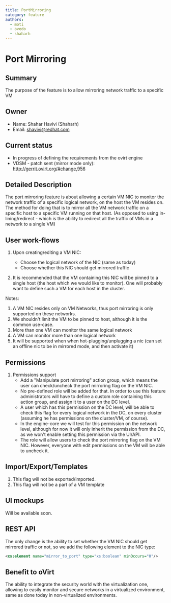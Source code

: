 ```yaml
---
title: PortMirroring
category: feature
authors:
  - moti
  - ovedo
  - shaharh
---
```


# Port Mirroring

## Summary

The purpose of the feature is to allow mirroring network traffic to a specific VM

## Owner

*   Name: Shahar Havivi (Shaharh)
*   Email: <shavivi@redhat.com>

## Current status

*   In progress of defining the requirements from the ovirt engine
*   VDSM - patch sent (mirror mode only): <http://gerrit.ovirt.org/#change,956>

## Detailed Description

The port mirroring feature is about allowing a certain VM NIC to monitor the network traffic of a specific logical network, on the host the VM resides on. The method for doing that is to mirror all the VM network traffic on a specific host to a specific VM running on that host. (As opposed to using in-lining/redirect - which is the ability to redirect all the traffic of VMs in a network to a single VM)

## User work-flows

1.  Upon creating/editing a VM NIC:
    -   Choose the logical network of the NIC (same as today)
    -   Choose whether this NIC should get mirrored traffic

2.  It is recommended that the VM containing this NIC will be pinned to a single host (the host which we would like to monitor). One will probably want to define such a VM for each host in the cluster.

Notes:

1.  A VM NIC resides only on VM Networks, thus port mirroring is only supported on these networks.
2.  We shouldn't limit the VM to be pinned to host, although it is the common use-case.
3.  More than one VM can monitor the same logical network
4.  A VM can monitor more than one logical network
5.  It will be supported when when hot-plugging/unplugging a nic (can set an offline nic to be in mirrored mode, and then activate it)

## Permissions

1.  Permissions support
    -   Add a "Manipulate port mirroring" action group, which means the user can check/uncheck the port mirroring flag on the VM NIC.
    -   No pre-defined role will be added for that. In order to use this feature administrators will have to define a custom role containing this action group, and assign it to a user on the DC level.
    -   A user which has this permission on the DC level, will be able to check this flag for every logical network in the DC, on every cluster (assuming he has permissions on the cluster/VM, of course).
    -   In the engine-core we will test for this permission on the network level, although for now it will only inherit the permission from the DC, as we won't enable setting this permission via the UI/API.
    -   The role will allow users to check the port mirroring flag on the VM NIC. However, everyone with edit permissions on the VM will be able to uncheck it.

## Import/Export/Templates

1.  This flag will not be exported/imported.
2.  This flag will not be a part of a VM template

## UI mockups

Will be available soon.

## REST API

The only change is the ability to set whether the VM NIC should get mirrored traffic or not, so we add the following element to the NIC type:

```xml
<xs:element name="mirror_to_port" type="xs:boolean" minOccurs="0"/>
```

## Benefit to oVirt

The ability to integrate the security world with the virtualization one, allowing to easily monitor and secure networks in a virtualized environment, same as done today in non-virtualized environments.

